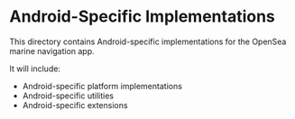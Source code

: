 # Android-Specific Implementations

This directory contains Android-specific implementations for the OpenSea marine navigation app.

It will include:
- Android-specific platform implementations
- Android-specific utilities
- Android-specific extensions